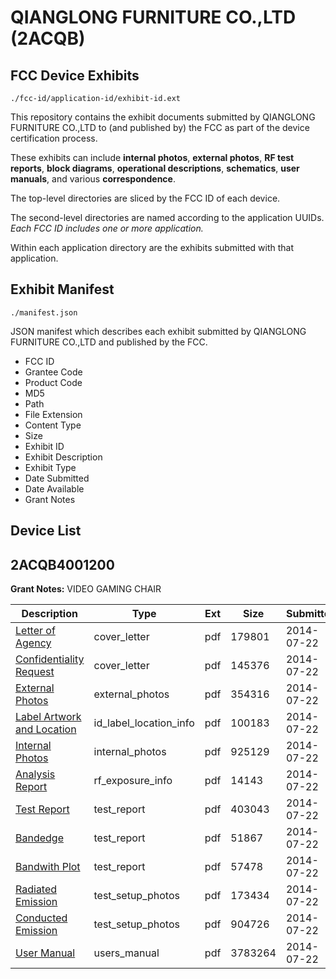 # QIANGLONG FURNITURE CO.,LTD (2ACQB)
## FCC Device Exhibits

```
./fcc-id/application-id/exhibit-id.ext
```

This repository contains the exhibit documents submitted by QIANGLONG FURNITURE CO.,LTD to (and published by) the FCC as part of the device certification process.

These exhibits can include **internal photos**, **external photos**, **RF test reports**, **block diagrams**, **operational descriptions**, **schematics**, **user manuals**, and various **correspondence**.

The top-level directories are sliced by the FCC ID of each device.

The second-level directories are named according to the application UUIDs. *Each FCC ID includes one or more application.*

Within each application directory are the exhibits submitted with that application. 

## Exhibit Manifest

```
./manifest.json
```

JSON manifest which describes each exhibit submitted by QIANGLONG FURNITURE CO.,LTD and published by the FCC.

- FCC ID
- Grantee Code
- Product Code
- MD5
- Path
- File Extension
- Content Type
- Size
- Exhibit ID
- Exhibit Description
- Exhibit Type
- Date Submitted
- Date Available
- Grant Notes

## Device List
## 2ACQB4001200
**Grant Notes:** VIDEO GAMING CHAIR

| Description | Type | Ext | Size | Submitted | Available |
| ----------- | ---- | --- | ---- | --------- | --------- |
| [Letter of Agency](2ACQB4001200/30a2f7c55aea04e705f4851012e7d355/2332645.pdf) | cover_letter | pdf | 179801 | 2014-07-22 | 2014-07-22 |
| [Confidentiality Request](2ACQB4001200/30a2f7c55aea04e705f4851012e7d355/2332646.pdf) | cover_letter | pdf | 145376 | 2014-07-22 | 2014-07-22 |
| [External Photos](2ACQB4001200/30a2f7c55aea04e705f4851012e7d355/2332656.pdf) | external_photos | pdf | 354316 | 2014-07-22 | 2014-07-22 |
| [Label Artwork and Location](2ACQB4001200/30a2f7c55aea04e705f4851012e7d355/2332657.pdf) | id_label_location_info | pdf | 100183 | 2014-07-22 | 2014-07-22 |
| [Internal Photos](2ACQB4001200/30a2f7c55aea04e705f4851012e7d355/2332658.pdf) | internal_photos | pdf | 925129 | 2014-07-22 | 2014-07-22 |
| [Analysis Report](2ACQB4001200/30a2f7c55aea04e705f4851012e7d355/2332659.pdf) | rf_exposure_info | pdf | 14143 | 2014-07-22 | 2014-07-22 |
| [Test Report](2ACQB4001200/30a2f7c55aea04e705f4851012e7d355/2332651.pdf) | test_report | pdf | 403043 | 2014-07-22 | 2014-07-22 |
| [Bandedge](2ACQB4001200/30a2f7c55aea04e705f4851012e7d355/2332652.pdf) | test_report | pdf | 51867 | 2014-07-22 | 2014-07-22 |
| [Bandwith Plot](2ACQB4001200/30a2f7c55aea04e705f4851012e7d355/2332653.pdf) | test_report | pdf | 57478 | 2014-07-22 | 2014-07-22 |
| [Radiated Emission](2ACQB4001200/30a2f7c55aea04e705f4851012e7d355/2332654.pdf) | test_setup_photos | pdf | 173434 | 2014-07-22 | 2014-07-22 |
| [Conducted Emission](2ACQB4001200/30a2f7c55aea04e705f4851012e7d355/2332655.pdf) | test_setup_photos | pdf | 904726 | 2014-07-22 | 2014-07-22 |
| [User Manual](2ACQB4001200/30a2f7c55aea04e705f4851012e7d355/2332647.pdf) | users_manual | pdf | 3783264 | 2014-07-22 | 2014-07-22 |
